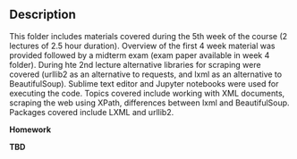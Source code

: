 ## Description
This folder includes materials covered during the 5th week of the course (2 lectures of 2.5 hour duration). Overview of the first 4 week material was provided followed by a midterm exam (exam paper available in week 4 folder). During hte 2nd lecture alternative libraries for scraping were covered (urllib2 as an alternative to requests, and lxml as an alternative to BeautifulSoup). Sublime text editor and Jupyter notebooks were used for executing the code. Topics covered include working with XML documents, scraping the web using XPath, differences between lxml and BeautifulSoup. Packages covered include LXML and urllib2.

**Homework**

**TBD**

